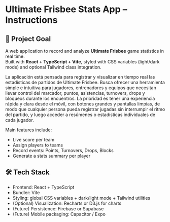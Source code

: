 # Ultimate Frisbee Stats App – Instructions

## 🎯 Project Goal
A web application to record and analyze **Ultimate Frisbee** game statistics in real time.  
Built with **React + TypeScript + Vite**, styled with CSS variables (light/dark mode) and optional Tailwind class integration.  

La aplicación está pensada para registrar y visualizar en tiempo real las estadísticas de partidos de Ultimate Frisbee. Busca ofrecer una herramienta simple e intuitiva para jugadores, entrenadores y equipos que necesitan llevar control del marcador, puntos, asistencias, turnovers, drops y bloqueos durante los encuentros. La prioridad es tener una experiencia rápida y clara desde el móvil, con botones grandes y pantallas limpias, de modo que cualquier persona pueda registrar jugadas sin interrumpir el ritmo del partido, y luego acceder a resúmenes o estadísticas individuales de cada jugador.

Main features include:
- Live score per team
- Assign players to teams
- Record events: Points, Turnovers, Drops, Blocks
- Generate a stats summary per player


## 🛠️ Tech Stack
- Frontend: React + TypeScript
- Bundler: Vite
- Styling: global CSS variables + dark/light mode + Tailwind utilities
- (Optional) Visualization: Recharts or D3.js for charts
- (Future) Persistence: Firebase or Supabase
- (Future) Mobile packaging: Capacitor / Expo
